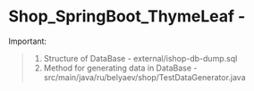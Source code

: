 # Shop_SpringBoot_ThymeLeaf -

Important:

> 1) Structure of DataBase - external/ishop-db-dump.sql
> 2) Method for generating data in DataBase - src/main/java/ru/belyaev/shop/TestDataGenerator.java
